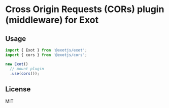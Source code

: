 # Cross Origin Requests (CORs) plugin (middleware) for Exot

## Usage

```js
import { Exot } from '@exotjs/exot';
import { cors } from '@exotjs/cors';

new Exot()
  // mount plugin
  .use(cors());
```

## License

MIT
